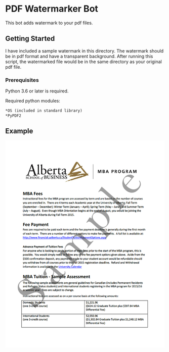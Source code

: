 # PDF Watermarker Bot

This bot adds watermark to your pdf files.

## Getting Started

I have included a sample watermark in this directory.  The watermark should be in pdf format and have a transparent background.
After running this script, the watermarked file would be in the same directory as your original pdf file.

### Prerequisites
Python 3.6 or later is required.

Required python modules:

    *OS (included in standard library)
    *PyPDF2
  
## Example
![Screenshot](Sample_File.png)


